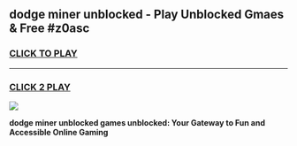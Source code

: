 
## dodge miner unblocked - Play Unblocked Gmaes & Free #z0asc
<h3>
<a href="https://news.freeplayer.one?title=dodge_miner_unblocked&ref=03M">CLICK TO PLAY</a></h3>
<hr>

<h3>
<a href="https://news.freeplayer.one?title=dodge_miner_unblocked&ref=03M">CLICK 2 PLAY</a>
  
</h3>

<a href="https://news.freeplayer.one?title=dodge_miner_unblocked&ref=03M"><img src="https://clearcache.store/games.png"></a>


**dodge miner unblocked games unblocked: Your Gateway to Fun and Accessible Online Gaming**
